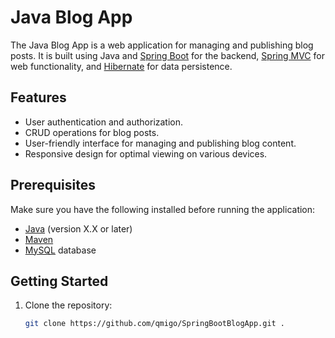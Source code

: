 # Java Blog App

The Java Blog App is a web application for managing and publishing blog posts. It is built using Java and [Spring Boot](https://spring.io/projects/spring-boot) for the backend, [Spring MVC](https://docs.spring.io/spring-framework/docs/current/reference/html/web.html) for web functionality, and [Hibernate](https://hibernate.org/) for data persistence.

## Features

- User authentication and authorization.
- CRUD operations for blog posts.
- User-friendly interface for managing and publishing blog content.
- Responsive design for optimal viewing on various devices.

## Prerequisites

Make sure you have the following installed before running the application:

- [Java](https://www.oracle.com/java/technologies/javase-downloads.html) (version X.X or later)
- [Maven](https://maven.apache.org/download.cgi)
- [MySQL](https://dev.mysql.com/downloads/) database

## Getting Started

1. Clone the repository:

   ```bash
   git clone https://github.com/qmigo/SpringBootBlogApp.git .

